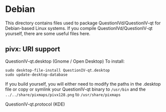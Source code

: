 
Debian
====================
This directory contains files used to package QuestionIVd/QuestionIV-qt
for Debian-based Linux systems. If you compile QuestionIVd/QuestionIV-qt yourself, there are some useful files here.

## pivx: URI support ##


QuestionIV-qt.desktop  (Gnome / Open Desktop)
To install:

	sudo desktop-file-install QuestionIV-qt.desktop
	sudo update-desktop-database

If you build yourself, you will either need to modify the paths in
the .desktop file or copy or symlink your QuestionIV-qt binary to `/usr/bin`
and the `../../share/pixmaps/pivx128.png` to `/usr/share/pixmaps`

QuestionIV-qt.protocol (KDE)

